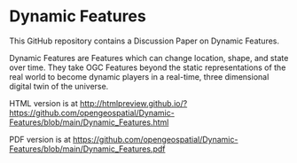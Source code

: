 # Dynamic Features

This GitHub repository contains a Discussion Paper on Dynamic Features.

Dynamic Features are Features which can change location, shape, and state over time. They take OGC Features beyond the static representations of the real world to become dynamic players in a real-time, three dimensional digital twin of the universe.

HTML version is at http://htmlpreview.github.io/?https://github.com/opengeospatial/Dynamic-Features/blob/main/Dynamic_Features.html

PDF version is at https://github.com/opengeospatial/Dynamic-Features/blob/main/Dynamic_Features.pdf

